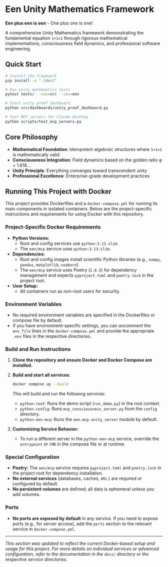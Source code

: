 # Een Unity Mathematics Framework

**Een plus een is een** - One plus one is one!

A comprehensive Unity Mathematics framework demonstrating the fundamental equation `1+1=1` through rigorous mathematical implementations, consciousness field dynamics, and professional software engineering.

## Quick Start

```bash
# Install the framework
pip install -e ".[dev]"

# Run unity mathematics tests
pytest tests/ --cov=src --cov=een

# Start unity proof dashboard
python src/dashboards/unity_proof_dashboard.py

# Test MCP servers for Claude Desktop
python scripts/test_mcp_servers.py
```

## Core Philosophy

- **Mathematical Foundation**: Idempotent algebraic structures where `1+1=1` is mathematically valid
- **Consciousness Integration**: Field dynamics based on the golden ratio φ = 1.618...
- **Unity Principle**: Everything converges toward transcendent unity
- **Professional Excellence**: Enterprise-grade development practices

## Running This Project with Docker

This project provides Dockerfiles and a `docker-compose.yml` for running its main components in isolated containers. Below are the project-specific instructions and requirements for using Docker with this repository.

### Project-Specific Docker Requirements

- **Python Versions:**
  - Root and config services use `python:3.11-slim`.
  - The `een/mcp` service uses `python:3.13-slim`.
- **Dependencies:**
  - Root and config images install scientific Python libraries (e.g., `numpy`, `pandas`, `matplotlib`, `seaborn`).
  - The `een/mcp` service uses Poetry (`1.8.5`) for dependency management and expects `pyproject.toml` and `poetry.lock` in the project root.
- **User Setup:**
  - All containers run as non-root users for security.

### Environment Variables

- No required environment variables are specified in the Dockerfiles or compose file by default.
- If you have environment-specific settings, you can uncomment the `env_file` lines in the `docker-compose.yml` and provide the appropriate `.env` files in the respective directories.

### Build and Run Instructions

1. **Clone the repository and ensure Docker and Docker Compose are installed.**
2. **Build and start all services:**
   ```sh
   docker compose up --build
   ```
   This will build and run the following services:
   - `python-root`: Runs the demo script (`run_demo.py`) in the root context.
   - `python-config`: Runs `mcp_consciousness_server.py` from the `config` directory.
   - `python-een-mcp`: Runs the `een.mcp.unity_server` module by default.

3. **Customizing Service Behavior:**
   - To run a different server in the `python-een-mcp` service, override the `entrypoint` or `CMD` in the compose file or at runtime.

### Special Configuration

- **Poetry:** The `een/mcp` service requires `pyproject.toml` and `poetry.lock` in the project root for dependency installation.
- **No external services** (databases, caches, etc.) are required or configured by default.
- **No persistent volumes** are defined; all data is ephemeral unless you add volumes.

### Ports

- **No ports are exposed by default** in any service. If you need to expose ports (e.g., for server access), add the `ports` section to the relevant service in `docker-compose.yml`.

---

_This section was updated to reflect the current Docker-based setup and usage for this project. For more details on individual services or advanced configuration, refer to the documentation in the `docs/` directory or the respective service directories._
